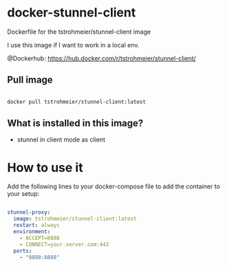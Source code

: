 # docker-stunnel-client
Dockerfile for the tstrohmeier/stunnel-client image

I use this image if I want to work in a local env.

@Dockerhub: https://hub.docker.com/r/tstrohmeier/stunnel-client/

## Pull image

``` bash

docker pull tstrohmeier/stunnel-client:latest

```

## What is installed in this image?
* stunnel in client mode as client



# How to use it

Add the following lines to your docker-compose file to add the container to your setup:

``` yaml

stunnel-proxy:
  image: tstrohmeier/stunnel-client:latest
  restart: always
  environment:
    - ACCEPT=8888
    - CONNECT=your.server.com:443
  ports:
    - "8888:8888"  

```